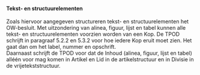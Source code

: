 #### Tekst- en structuurelementen

Zoals hiervoor aangegeven structureren tekst- en structuurelementen het
OW-besluit. Met uitzondering van alinea, figuur, lijst en tabel kunnen alle
tekst- en structuurelementen voorzien worden van een Kop. De TPOD schrijft in
paragraaf 5.2.2 en 5.3.2 voor hoe iedere Kop eruit moet zien. Het gaat dan om
het label, nummer en opschrift.  
Daarnaast schrijft de TPOD voor dat de Inhoud (alinea, figuur, lijst en tabel)
alléén voor mag komen in Artikel en Lid in de artikelstructuur en in Divisie in
de vrijetekststructuur.
